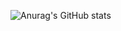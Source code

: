 ![Anurag's GitHub stats](https://github-readme-stats.vercel.app/api?username=TrussSec&show_icons=true&theme=tokyonight)
